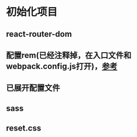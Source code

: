 # 初始化项目
## react-router-dom
## 配置rem(已经注释掉，在入口文件和webpack.config.js打开)，[参考](https://www.jianshu.com/p/5b9878b70cfc)
## 已展开配置文件
## sass
## reset.css